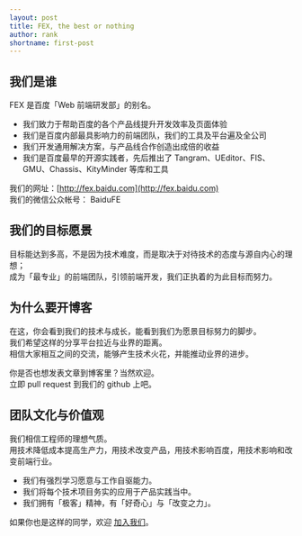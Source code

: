 ```yaml
---
layout: post
title: FEX, the best or nothing
author: rank
shortname: first-post
---
```


## 我们是谁

FEX 是百度「Web 前端研发部」的别名。

 * 我们致力于帮助百度的各个产品线提升开发效率及页面体验
 * 我们是百度内部最具影响力的前端团队，我们的工具及平台遍及全公司
 * 我们开发通用解决方案，与产品线合作创造出成倍的收益
 * 我们是百度最早的开源实践者，先后推出了 Tangram、UEditor、FIS、GMU、Chassis、KityMinder 等库和工具

我们的网址：[http://fex.baidu.com](http://fex.baidu.com)   
我们的微信公众帐号： BaiduFE 

## 我们的目标愿景

目标能达到多高，不是因为技术难度，而是取决于对待技术的态度与源自内心的理想；  
成为「最专业」的前端团队，引领前端开发，我们正执着的为此目标而努力。     


## 为什么要开博客 

在这，你会看到我们的技术与成长，能看到我们为愿景目标努力的脚步。  
我们希望这样的分享平台拉近与业界的距离。  
相信大家相互之间的交流，能够产生技术火花，并能推动业界的进步。 

你是否也想发表文章到博客里？当然欢迎。  
立即 pull request 到我们的 github 上吧。

## 团队文化与价值观

我们相信工程师的理想气质。  
用技术降低成本提高生产力，用技术改变产品，用技术影响百度，用技术影响和改变前端行业。   

 * 我们有强烈学习愿意与工作自驱能力。
 * 我们将每个技术项目务实的应用于产品实践当中。  
 * 我们拥有「极客」精神，有「好奇心」与「改变之力」。
  
如果你也是这样的同学，欢迎 [加入我们](/we-need-you/)。
